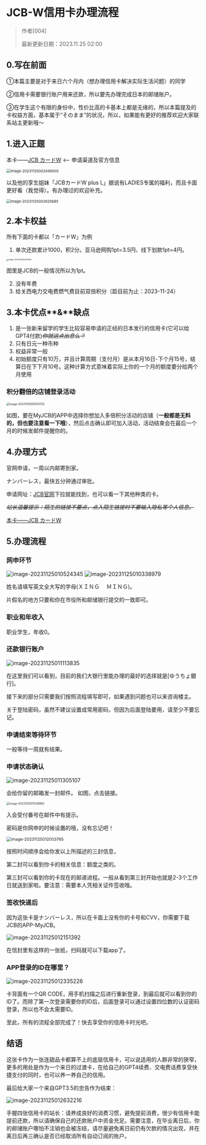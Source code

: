 # JCB-W信用卡办理流程

> 作者[004]
>
> 最新更新日期：2023.11.25 02:00

## 0.写在前面

①本篇主要是对于来日六个月内（想办理信用卡解决实际生活问题）的同学

②信用卡需要银行账户用来还款，所以要先办理完成日本的邮储账户。

③在学生这个有限的身份中，性价比高的卡基本上都是无缘的，所以本篇提及的卡权益方面，基本属于“そのまま”的状况，所以，如果能有更好的推荐欢迎大家联系站主更新哦～



## 1.进入正题

本卡——[JCB カードW](https://www.jcb.co.jp/ordercard/kojin_card/os_card_w2.html?link_id=cojp_top_c4) <-- 申请渠道及官方信息

<img src="pictures/image-20231125002456005.png" alt="image-20231125002456005" style="zoom: 67%;" />

 以及他的孪生姐妹「JCBカードW plus L」据说有LADIES专属的福利，而且卡面更好看（我觉得）。有办理过的欢迎补充。 

<img src="pictures/image-20231125002625685.png" alt="image-20231125002625685" style="zoom:67%;" />



## 2.本卡权益

所有下面的卡都以「カードW」为例

1. 单次还款累计1000，积2分。亚马逊网购1pt=3.5円、线下划款1pt=4円。 

<img src="pictures/image-20231125003014831.png" alt="image-20231125003014831" style="zoom: 33%;" />

图里是JCB的一般情况所以为1pt。 

2. 没有年费
3. 给关西电力交电费燃气费目前双倍积分（距目前为止：2023-11-24）

## 3.本卡优点**&**缺点

1. 是一张新来留学的学生比较容易申请的正经的日本发行的信用卡(它可以给GPT4付款)~~*你就这点出息么？*~~
2. 只有日元一种币种
3. 权益非常一般
4. 初始额度只有10万，并且计算周期（支付月）是从本月16日-下个月15号，结算日在下下月10号。这种计算方式意味着实际上你的一个月的额度要分给两个月使用

### 积分翻倍的店铺登录活动

<img src="pictures/image-20231125005031702.png" alt="image-20231125005031702" style="zoom:50%;" />

如图，要在MyJCB的APP中选择你想加入多倍积分活动的店铺（**一般都是无料的，但也要注意看一下哦**），然后点击确认即可加入活动，活动结束会在最后一个月的时候发邮件提醒你的。 

## 4.办理方式

官网申请，一周以内邮寄到家。 

ナンバーレス，最快五分钟通过审批。

申请网址：[JCB官网](https://www.jcb.co.jp/)下拉就能找到，也可以看一下其他种类的卡。

~~*站长温馨提示：陌生的链接不要点，点入陌生链接时不要输入隐私等个人信息。*~~

[本卡——JCB カードW](https://www.jcb.co.jp/ordercard/kojin_card/os_card_w2.html?link_id=cojp_top_c4)

## 5.办理流程

### 网申环节

![image-20231125010524345](pictures/image-20231125010524345.png) ![image-20231125010338979](pictures/image-20231125010338979.png)





 

姓名请填写英文全大写的字母(ＸＩＮＧ　 ＭＩＮＧ)。

片假名的地方只要和你在市役所和邮储银行提交的一致即可。 

### 职业和年收入 

职业学生，年收0。

### 还款银行账户 

![image-20231125011113835](pictures/image-20231125011113835.png)

在这里我们可以看到，目前的我们大银行里能办理的最好的选择就是[ゆうちょ銀行]。

接下来的部分只需要我们按照流程填写即可，如果遇到问题也可以来咨询楼主。 

关于登陆密码，虽然不建议设置成常用密码，但因为后面登陆要用，请至少不要忘记。

### 申请结束等待环节

一般等待一周就有结果。

### 申请状态确认

![image-20231125011305107](pictures/image-20231125011305107.png)

会给你留的邮箱发一封邮件。 如图，点击链接。

<img src="pictures/image-20231125011326983.png" alt="image-20231125011326983" style="zoom:50%;" />

入会受付番号在邮件中有提示。

密码是你网申的时候设置的哦，没有忘记吧！

<img src="pictures/image-20231125012003765.png" alt="image-20231125012003765" style="zoom:75%;" />

按照时间顺序会给你发以上所描述的三封信息，

第二封可以看到你卡的相关信息：额度之类的。

第三封可以看到你的卡现在的邮递进程。一般从看到第三封开始也就是2-3个工作日就送到家啦。要注意：需要本人凭相关证件签收哦。

### 签收快递后

因为这张卡是ナンバーレス，所以在卡面上没有你的卡号和CVV，你需要下载JCB的APP-MyJCB。

![image-20231125012151392](pictures/image-20231125012151392.png)

在信封里有这样的一张纸，扫码就可以下载app了。 

### APP**登录的**ID在哪里？

![image-20231125012335226](pictures/image-20231125012335226.png)

卡背面有一个QR CODE，用手机扫描之后进行重新登录，到最后就可以看到你的ID了。而除了第一次登录需要你的ID后，后面登录可以通过设置四位数的认证密码登录，所以也不会太需要ID。 

至此，所有的流程全部完成了！快去享受你的信用卡时光吧。 

## 结语

这张卡作为一张连甜品卡都算不上的底层信用卡，可以说适用的人群非常的狭窄，更多的用处是作为一个来日的过渡卡，在给自己的GPT4续费、交电费话费享受快捷支付的同时，也可以养一养自己的信用。 

最后给大家一个来自GPT3.5的忠告作为结束：

![image-20231125012632216](pictures/image-20231125012632216.png)

手握四张信用卡的站长：请养成良好的消费习惯，避免提前消费，很少有信用卡能提前还款，所以请确保自己的还款账户中资金充足。需要注意，在毕业离日后，你的邮储账户哪怕不注销也会被冻结，请尽量避免离日前仍有欠款的情况出现，并在离日后再三确认是否已经取消所有自动订阅的账户。